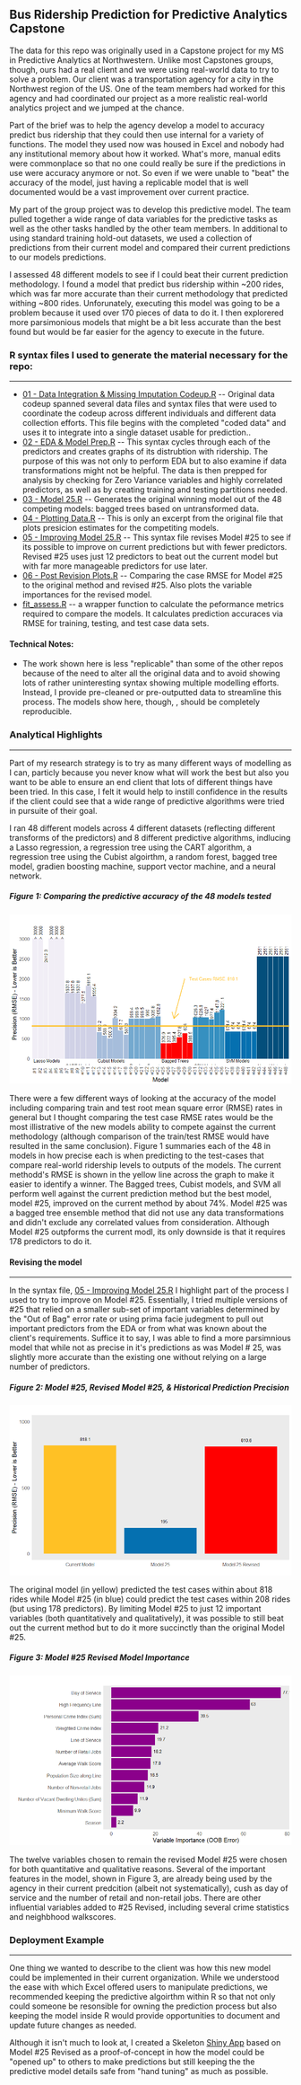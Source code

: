 Bus Ridership Prediction for Predictive Analytics Capstone
----------------------------------------------------------

The data for this repo was originally used in a Capstone project for my
MS in Predictive Analytics at Northwestern. Unlike most Capstones
groups, though, ours had a real client and we were using real-world data
to try to solve a problem. Our client was a transportation agency for a
city in the Northwest region of the US. One of the team members had
worked for this agency and had coordinated our project as a more
realistic real-world analytics project and we jumped at the chance.

Part of the brief was to help the agency develop a model to accuracy
predict bus ridership that they could then use internal for a variety of
functions. The model they used now was housed in Excel and nobody had
any institutional memory about how it worked. What's more, manual edits
were commonplace so that no one could really be sure if the predictions
in use were accuracy anymore or not. So even if we were unable to "beat"
the accuracy of the model, just having a replicable model that is well
documented would be a vast improvement over current practice.

My part of the group project was to develop this predictive model. The
team pulled together a wide range of data variables for the predictive
tasks as well as the other tasks handled by the other team members. In
additional to using standard training hold-out datasets, we used a
collection of predictions from their current model and compared their
current predictions to our models predictions.

I assessed 48 different models to see if I could beat their current
prediction methodology. I found a model that predict bus ridership
within ~200 rides, which was far more accurate than their current
methodology that predicted withing ~800 rides. Unforunately, executing
this model was going to be a problem because it used over 170 pieces of
data to do it. I then explorered more parsimonious models that might be
a bit less accurate than the best found but would be far easier for the
agency to execute in the future.

### R syntax files I used to generate the material necessary for the repo:

------------------------------------------------------------------------

-   [01 - Data Integration & Missing Imputation
    Codeup.R](https://github.com/msheffer2/Bus-Ridership-Prediction/blob/master/01%20-%20Data%20Integration%20%26%20Missing%20Imputation.R)
    -- Original data codeup spanned several data files and syntax files
    that were used to coordinate the codeup across different individuals
    and different data collection efforts. This file begins with the
    completed "coded data" and uses it to integrate into a single
    dataset usable for prediction..
-   [02 - EDA & Model
    Prep.R](https://github.com/msheffer2/Bus-Ridership-Prediction/blob/master/02%20-%20EDA%20%26%20Model%20Prep.R)
    -- This syntax cycles through each of the predictors and creates
    graphs of its distrubtion with ridership. The purpose of this was
    not only to perform EDA but to also examine if data transformations
    might not be helpful. The data is then prepped for analysis by
    checking for Zero Variance variables and highly correlated
    predictors, as well as by creating training and testing
    partitions needed.
-   [03 - Model
    25.R](https://github.com/msheffer2/Bus-Ridership-Prediction/blob/master/03%20-%20Model%2025.R)
    -- Generates the original winning model out of the 48 competing
    models: bagged trees based on untransformed data.
-   [04 - Plotting
    Data.R](https://github.com/msheffer2/Bus-Ridership-Prediction/blob/master/04%20-%20Plotting%20Data.R)
    -- This is only an excerpt from the original file that plots
    presicion estimates for the competiting models.
-   [05 - Improving Model
    25.R](https://github.com/msheffer2/Bus-Ridership-Prediction/blob/master/05%20-%20Improving%20Model%2025.R)
    -- This syntax file revises Model \#25 to see if its possible to
    improve on current predictions but with fewer predictors. Revised
    \#25 uses just 12 predictors to beat out the current model but with
    far more manageable predictors for use later.
-   [06 - Post Revision
    Plots.R](https://github.com/msheffer2/Bus-Ridership-Prediction/blob/master/06%20-%20Post%20Revision%20Plots.R)
    -- Comparing the case RMSE for Model \#25 to the original method and
    revised \#25. Also plots the variable importances for the
    revised model.
-   [fit\_assess.R](https://github.com/msheffer2/Bus-Ridership-Prediction/blob/master/fit_assess.R)
    -- a wrapper function to calculate the peformance metrics required
    to compare the models. It calculates prediction accuraces via RMSE
    for training, testing, and test case data sets.

#### Technical Notes:

-   The work shown here is less "replicable" than some of the other
    repos because of the need to alter all the original data and to
    avoid showing lots of rather uninteresting syntax showing multiple
    modelling efforts. Instead, I provide pre-cleaned or pre-outputted
    data to streamline this process. The models show here, though, ,
    should be completely reproducible.

### Analytical Highlights

------------------------------------------------------------------------

Part of my research strategy is to try as many different ways of
modelling as I can, particly because you never know what will work the
best but also you want to be able to ensure an end client that lots of
different things have been tried. In this case, I felt it would help to
instill confidence in the results if the client could see that a wide
range of predictive algorithms were tried in pursuite of their goal.

I ran 48 different models across 4 different datasets (reflecting
different transforms of the predictors) and 8 different predictive
algorithms, indlucing a Lasso regression, a regression tree using the
CART algorithm, a regression tree using the Cubist algoirthm, a random
forest, bagged tree model, gradien boosting machine, support vector
machine, and a neural network.

##### Figure 1: Comparing the predictive accuracy of the 48 models tested

![](README_files/figure-markdown_strict/unnamed-chunk-2-1.png)

There were a few different ways of looking at the accuracy of the model
including comparing train and test root mean square error (RMSE) rates
in general but I thought comparing the test case RMSE rates would be the
most illistrative of the new models ability to compete against the
current methodology (although comparison of the train/test RMSE would
have resulted in the same conclusion). Figure 1 summaries each of the 48
in models in how precise each is when predicting to the test-cases that
compare real-world ridership levels to outputs of the models. The
current methodd's RMSE is shown in the yellow line across the graph to
make it easier to identify a winner. The Bagged trees, Cubist models,
and SVM all perform well against the current prediction method but the
best model, model \#25, improved on the current method by about 74%.
Model \#25 was a bagged tree ensemble method that did not use any data
transformations and didn't exclude any correlated values from
consideration. Although Model \#25 outpforms the current modl, its only
downside is that it requires 178 predictors to do it.

#### Revising the model

------------------------------------------------------------------------

In the syntax file, [05 - Improving Model
25.R](https://github.com/msheffer2/Bus-Ridership-Prediction/blob/master/05%20-%20Improving%20Model%2025.R)
I highlight part of the process I used to try to improve on Model \#25.
Essentially, I tried multiple versions of \#25 that relied on a smaller
sub-set of important variables determined by the "Out of Bag" error rate
or using prima facie judegment to pull out important predictors from the
EDA or from what was known about the client's requirements. Suffice it
to say, I was able to find a more parsimnious model that while not as
precise in it's predictions as was Model \# 25, was slightly more
accurate than the existing one without relying on a large number of
predictors.

##### Figure 2: Model \#25, Revised Model \#25, & Historical Prediction Precision

![](README_files/figure-markdown_strict/unnamed-chunk-3-1.png)

The original model (in yellow) predicted the test cases within about 818
rides while Model \#25 (in blue) could predict the test cases within 208
rides (but using 178 predictors). By limiting Model \#25 to just 12
important variables (both quantitatively and qualitatively), it was
possible to still beat out the current method but to do it more
succinctly than the original Model \#25.

##### Figure 3: Model \#25 Revised Model Importance

![](README_files/figure-markdown_strict/unnamed-chunk-4-1.png)

The twelve variables chosen to remain the revised Model \#25 were chosen
for both quantitative and qualitative reasons. Several of the important
features in the model, shown in Figure 3, are already being used by the
agency in their current predcition (albeit not systematically), cush as
day of service and the number of retail and non-retail jobs. There are
other influential variables added to \#25 Revised, including several
crime statistics and neighbhood walkscores.

### Deployment Example

------------------------------------------------------------------------

One thing we wanted to describe to the client was how this new model
could be implemented in their current organization. While we understood
the ease with which Excel offered users to manipulate predictions, we
recommended keeping the predictive algoirthm within R so that not only
could someone be resonsible for owning the prediction process but also
keeping the model inside R would provide opportunities to document and
update future changes as needed.

Although it isn't much to look at, I created a Skeleton [Shiny
App](https://msheffer.shinyapps.io/shinyapp/) based on Model \#25
Revised as a proof-of-concept in how the model could be "opened up" to
others to make predictions but still keeping the the predictive model
details safe from "hand tuning" as much as possible.
